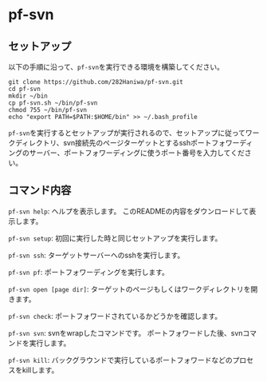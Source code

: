 # pf-svn
## セットアップ
以下の手順に沿って、`pf-svn`を実行できる環境を構築してください。
```
git clone https://github.com/282Haniwa/pf-svn.git
cd pf-svn
mkdir ~/bin
cp pf-svn.sh ~/bin/pf-svn
chmod 755 ~/bin/pf-svn
echo "export PATH=$PATH:$HOME/bin" >> ~/.bash_profile
```

`pf-svn`を実行するとセットアップが実行されるので、セットアップに従ってワークディレクトリ、svn接続先のページターゲットとするsshポートフォワーディングのサーバー、ポートフォワーディングに使うポート番号を入力してください。

## コマンド内容
`pf-svn help`:
ヘルプを表示します。
このREADMEの内容をダウンロードして表示します。

`pf-svn setup`:
初回に実行した時と同じセットアップを実行します。

`pf-svn ssh`:
ターゲットサーバーへのsshを実行します。

`pf-svn pf`:
ポートフォワーディングを実行します。

`pf-svn open [page dir]`:
ターゲットのページもしくはワークディレクトリを開きます。

`pf-svn check`:
ポートフォワードされているかどうかを確認します。

`pf-svn svn`:
svnをwrapしたコマンドです。
ポートフォワードした後、svnコマンドを実行します。

`pf-svn kill`:
バックグラウンドで実行しているポートフォワードなどのプロセスをkillします。

